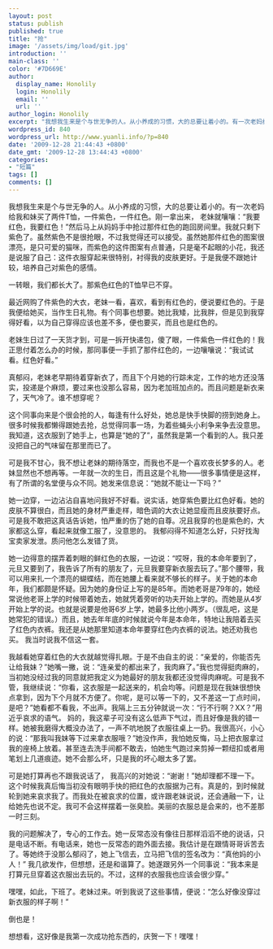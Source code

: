 ```yaml
---
layout: post
status: publish
published: true
title: "抢"
image: '/assets/img/load/git.jpg'
introduction: ''
main-class: ''
color: '#7D669E'
author:
  display_name: Honolily
  login: Honolily
  email: ''
  url: ''
author_login: Honolily
excerpt: "我想我生来是个与世无争的人。从小养成的习惯，大的总要让着小的。有一次老妈给我和妹买了两件T恤，一件紫色，一件红色。刚一拿出来， 老妹就嚷嚷：&ldquo;我要红色，我要红色！&rdquo;然后马上从妈妈手中抢过那件红色的跑回房间里。我就只剩下紫色了。虽然紫色不是很抢眼，不过我觉得还可以接受。虽然她那件红色的图案很漂亮，是只可爱的猫咪，而紫色的这件图案有点普通，只是毫不起眼的小花，我还是说服了自己：这件衣服穿起来很特别，衬得我的皮肤更好。于是我便不跟她计较，培养自己对紫色的感情。 "
wordpress_id: 840
wordpress_url: http://www.yuanli.info/?p=840
date: '2009-12-28 21:44:43 +0800'
date_gmt: '2009-12-28 13:44:43 +0800'
categories:
- "短篇"
tags: []
comments: []
---
```

<p>我想我生来是个与世无争的人。从小养成的习惯，大的总要让着小的。有一次老妈给我和妹买了两件T恤，一件紫色，一件红色。刚一拿出来， 老妹就嚷嚷：&ldquo;我要红色，我要红色！&rdquo;然后马上从妈妈手中抢过那件红色的跑回房间里。我就只剩下紫色了。虽然紫色不是很抢眼，不过我觉得还可以接受。虽然她那件红色的图案很漂亮，是只可爱的猫咪，而紫色的这件图案有点普通，只是毫不起眼的小花，我还是说服了自己：这件衣服穿起来很特别，衬得我的皮肤更好。于是我便不跟她计较，培养自己对紫色的感情。 <a id="more"></a><a id="more-840"></a></p>
<p>一转眼，我们都长大了。那紫色红色的T恤早已不穿。</p>
<p>最近网购了件紫色的大衣，老妹一看，喜欢，看到有红色的，便说要红色的。于是我便给她买，当作生日礼物。有个同事也想要。她比我矮，比我胖，但是见到我穿得好看，以为自己穿得应该也差不多，便也要买，而且也是红色的。</p>
<p>老妹生日过了一天货才到，可是一拆开快递包，傻了眼，一件紫色一件红色的！我正思付着怎么办的时候，那同事便一手抓了那件红色的，一边嚷嚷说：&ldquo;我试试看。红色好看。&rdquo;</p>
<p>真郁闷，老妹老早期待着穿新衣了，而且下个月她的行踪未定，工作的地方还没落实，投递是个麻烦，要过来也没那么容易，因为老加班加点的。而且问题是新衣来了，天气冷了。谁不想穿呢？</p>
<p>这个同事向来是个很会抢的人，每逢有什么好处，她总是快手快脚的捞到她身上。很多时候我都懒得跟她去抢，总觉得同事一场，为着些蝇头小利争来争去没意思。我知道，这衣服到了她手上，也算是&ldquo;她的了&rdquo;，虽然我是第一个看到的人。我只差没把自己的气味留在那里而已了。</p>
<p>可是我不甘心，我不想让老妹的期待落空，而我也不是一个喜欢夜长梦多的人。老妹显然也不想再等。一年就一次的生日，而且这是个礼物&mdash;&mdash;很多事情便是这样，有了所谓的名堂便与众不同。她发来信息说：&ldquo;她就不能让一下吗？&rdquo;</p>
<p>她一边穿，一边沾沾自喜地问我好不好看。说实话，她穿紫色要比红色好看。她的皮肤不算很白，而且她的身材严重走样，暗色调的大衣让她显瘦而且皮肤要好点。可是我不敢把这真话告诉她，怕严重的伤了她的自尊。况且我穿的也是紫色的，大家都这么穿，看起来就像工服了，没意思的。 我郁闷得不知道怎么好，只好找淘宝卖家发泄。质问他怎么发错了货。</p>
<p>她一边得意的摆弄着刺眼的鲜红色的衣服，一边说：&ldquo;哎呀，我的本命年要到了，元旦又要到了，我告诉了所有的朋友了，元旦我要穿新衣服去玩了。&rdquo;那个腰带，我可以用来扎一个漂亮的蝴蝶结，而在她腰上看来就不够长的样子。关于她的本命年，我们都颇是怀疑。因为她的身份证上写的是85年。而她老哥是79年的，她经常说他老哥上学的时候带着她去，她就凭着旁听的功夫开始上学的。而她是从4岁开始上学的说。也就是说要是他哥6岁上学，她最多比他小两岁。（很乱吧，这是她常犯的错误。）而且，她去年年底的时候就说今年是本命年，特地让我陪着去买了红色内衣裤。我还是从她那里知道本命年要穿红色内衣裤的说法。她还劝我也买。 我当时说我不信这一套。</p>
<p>我越看她穿着红色的大衣就越觉得扎眼。于是不由自主的说：&ldquo;亲爱的，你能否先让给我妹？&rdquo;她嘴一撇，说：&ldquo;连亲爱的都出来了，我肉麻了。&rdquo;我也觉得挺肉麻的，当初她没经过我的同意就把我定义为她最好的朋友我都还没觉得肉麻呢。可是我不管，我继续说：&ldquo;你看，这衣服是一起送来的，机会均等。问题是现在我妹很想快点拿到，因为下个月就不方便了。你呢，是可以等一下的，又不差这一丁点时间，是吧？&rdquo;她看都不看我，不出声。我隔上三五分钟就说一次：&ldquo;行不行啊？XX？&rdquo;用近乎哀求的语气。 妈的，我这辈子可没有这么低声下气过，而且好像是我的错一样。她被我磨得大概没办法了，一声不吭地脱了衣服往桌上一扔。我很高兴，小心的说：&ldquo;那我叫我妹等下过来拿衣服哦？&rdquo;她没作声，我怕她反悔，马上把衣服拿过我的座椅上放着。甚至连去洗手间都不敢去，怕她生气跑过来剪掉一颗纽扣或者用笔划上几道痕迹。她不会那么坏，只是我的坏心眼太多了罢。</p>
<p>可是她打算再也不跟我说话了， 我高兴的对她说：&ldquo;谢谢！&rdquo;她却理都不理一下。这个时候我真后悔当初没有眼明手快的把红色的衣服据为己有。真是的，到时候就轮到她来哀求我了。而我处在被哀求的位置，或许跟老妹说说，还会通融一下，让给她先也说不定。我可不会这样摆着一张臭脸。美丽的衣服总是会来的，也不差那一时三刻。</p>
<p>我的问题解决了，专心的工作去。她一反常态没有像往日那样滔滔不绝的说话，只是电话不断。有电话来，她也一反常态的跑外面去接。我估计是在跟情哥哥诉苦去了。等她终于没那么郁闷了，她上飞信去，立马把飞信的签名改为：&ldquo;真他妈的小人！&rdquo; 我几欲发作，但想想，还是和谐算了。她遂跟另外一个同事说：&ldquo;我本来是打算元旦穿着这衣服出去玩的。不过，这样的衣服我也应该会很少穿。&rdquo;</p>
<p>嘿嘿，如此，下班了。老妹过来。听到我说了这些事情，便说：&ldquo;怎么好像没穿过新衣服的样子啊！&rdquo;</p>
<p>倒也是！</p>
<p>想想看，这好像是我第一次成功抢东西的，庆贺一下！嘿嘿！</p>
